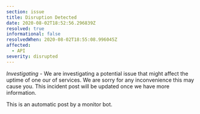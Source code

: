 ```yaml
---
section: issue
title: Disruption Detected
date: 2020-08-02T18:52:56.296839Z
resolved: true
informational: false
resolvedWhen: 2020-08-02T18:55:08.996045Z
affected:
  - API
severity: disrupted
---
```

*Investigating* - We are investigating a potential issue that might affect the uptime of one our of services. We are sorry for any inconvenience this may cause you. This incident post will be updated once we have more information.

This is an automatic post by a monitor bot.
        